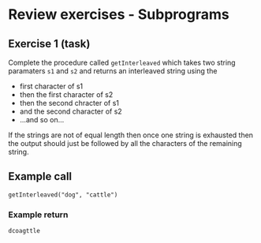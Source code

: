 # Review exercises - Subprograms
## Exercise 1 (task)

Complete the procedure called `getInterleaved` which takes two string paramaters `s1` and `s2` and returns an interleaved string using the
- first character of s1
- then the first character of s2
- then the second chracter of s1
- and the second character of s2
- ...and so on...

If the strings are not of equal length then once one string is exhausted then the output should just be followed by all the characters of the remaining string.

## Example call
```
getInterleaved("dog", "cattle")
```

### Example return
```
dcoagttle
```


